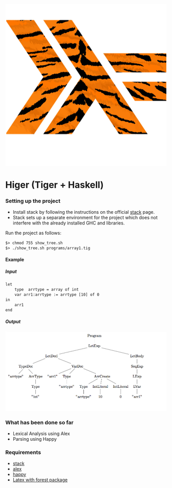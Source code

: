 ![logo](higer_logo.png)
# Higer (Tiger + Haskell)



### Setting up the project
* Install stack by following the instructions on the official [stack](https://docs.haskellstack.org/en/stable/README/) page. 
* Stack sets up a separate environment for the project which does not interfere with  the already installed GHC and libraries.

Run the project as follows:
```
$> chmod 755 show_tree.sh
$> ./show_tree.sh programs/array1.tig 
```

#### Example 

##### Input
```
let
	type  arrtype = array of int
	var arr1:arrtype := arrtype [10] of 0
in
	arr1
end
```

##### Output
![Example output](misc/ex_out.png)


### What has been done so far
* Lexical Analysis using Alex
* Parsing using Happy


### Requirements
* [stack](https://docs.haskellstack.org/en/stable/README/)
* [alex](https://www.haskell.org/alex/)
* [happy](https://www.haskell.org/happy/)
* [Latex with forest package](https://www.ctan.org/pkg/forest?lang=en)


